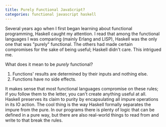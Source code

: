 ```yaml
---
title: Purely Functional JavaScript?
categories: functional javascript haskell
---
```

Several years ago when I first began learning about functional programming,
Haskell caught my attention. I read that among the functional languages I was
comparing (mainly Erlang and LISP), Haskell was the only one that was "purely" functional.
The others had made certain compromises for the sake of being useful; Haskell didn't care.
This intrigued me.

What does it mean to be *purely* functional?

1. Functions' results are determined by their inputs and nothing else.
1. Functions have no side effects.

It makes sense that most functional languages compromise on these rules; if you follow
them to the letter, you can't create anything useful at all. Haskell preserves its claim
to purity by encapsulating all impure operations in its IO action. The cool thing is the
way Haskell formally separates the impure from the pure. In our programs there is plenty
of logic that can be defined in a pure way, but there are also real-world things to
read from and write to that break the rules.

